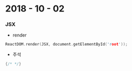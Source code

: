 # 2018 - 10 - 02


### JSX
- render
```cpp
ReactDOM.render(JSX, document.getElementById('root'));
```

- 주석
```cpp
{/* */}
```
